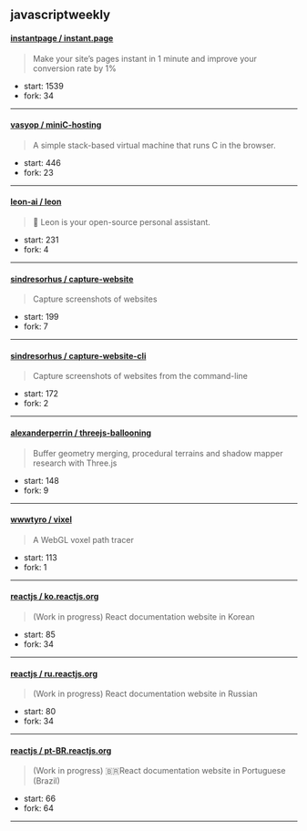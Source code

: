 ## javascriptweekly

#### [instantpage / instant.page](https://github.com/instantpage/instant.page)

> Make your site’s pages instant in 1 minute and improve your conversion rate by 1%

+ start: 1539
+ fork: 34

----


#### [vasyop / miniC-hosting](https://github.com/vasyop/miniC-hosting)

> A simple stack-based virtual machine that runs C in the browser.

+ start: 446
+ fork: 23

----


#### [leon-ai / leon](https://github.com/leon-ai/leon)

> 🧠 Leon is your open-source personal assistant.

+ start: 231
+ fork: 4

----


#### [sindresorhus / capture-website](https://github.com/sindresorhus/capture-website)

> Capture screenshots of websites

+ start: 199
+ fork: 7

----


#### [sindresorhus / capture-website-cli](https://github.com/sindresorhus/capture-website-cli)

> Capture screenshots of websites from the command-line

+ start: 172
+ fork: 2

----


#### [alexanderperrin / threejs-ballooning](https://github.com/alexanderperrin/threejs-ballooning)

> Buffer geometry merging, procedural terrains and shadow mapper research with Three.js

+ start: 148
+ fork: 9

----


#### [wwwtyro / vixel](https://github.com/wwwtyro/vixel)

> A WebGL voxel path tracer

+ start: 113
+ fork: 1

----


#### [reactjs / ko.reactjs.org](https://github.com/reactjs/ko.reactjs.org)

> (Work in progress) React documentation website in Korean

+ start: 85
+ fork: 34

----


#### [reactjs / ru.reactjs.org](https://github.com/reactjs/ru.reactjs.org)

> (Work in progress) React documentation website in Russian

+ start: 80
+ fork: 34

----


#### [reactjs / pt-BR.reactjs.org](https://github.com/reactjs/pt-BR.reactjs.org)

> (Work in progress) 🇧🇷React documentation website in Portuguese (Brazil)

+ start: 66
+ fork: 64

----

